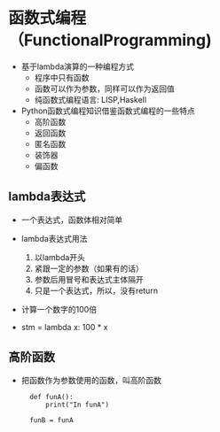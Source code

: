 # 函数式编程（FunctionalProgramming)
- 基于lambda演算的一种编程方式
    - 程序中只有函数
    - 函数可以作为参数，同样可以作为返回值
    - 纯函数式编程语言: LISP,Haskell
- Python函数式编程知识借鉴函数式编程的一些特点
    - 高阶函数
    - 返回函数 
    - 匿名函数
    - 装饰器
    - 偏函数

## lambda表达式
- 一个表达式，函数体相对简单
- lambda表达式用法
    1. 以lambda开头
    2. 紧跟一定的参数（如果有的话）
    3. 参数后用冒号和表达式主体隔开
    4. 只是一个表达式，所以，没有return

- 计算一个数字的100倍
- stm = lambda x: 100 * x

## 高阶函数
- 把函数作为参数使用的函数，叫高阶函数
    
        def funA():
            print("In funA")
        
        funB = funA
